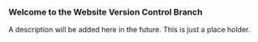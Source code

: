 ### Welcome to the Website Version Control Branch
A description will be added here in the future. This is just a place holder.
